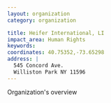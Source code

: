```yaml
---
layout: organization
category: organization

title: Heifer International, LI
impact_area: Human Rights
keywords: 
coordinates: 40.75352,-73.65298
address: |
  545 Concord Ave.
  Williston Park NY 11596
---
```

Organization's overview
